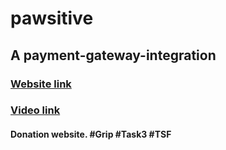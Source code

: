 # pawsitive
## A payment-gateway-integration 
### <a href="https://lipsamishra1609.github.io/pawsitive/">Website link</a>
### <a href="https://youtu.be/NC3D2MLjavQ">Video link</a>
#### Donation website. #Grip #Task3 #TSF
